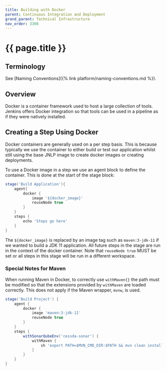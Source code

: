 ```yaml
---
title: Building with Docker
parent: Continuous Integration and Deployment
grand_parent: Technical Infrastructure
nav_order: 3308
---
```


# {{ page.title }}

## Terminology

See [Naming Conventions]({% link platform/naming-conventions.md %}).

## Overview

Docker is a container framework used to host a large collection of tools.
Jenkins offers Docker integration so that tools can be used in a pipeline as if they were natively installed.

## Creating a Step Using Docker

Docker containers are generally used on a per step basis. This is because typically we use the container to either build
or test our application whilst still using the base JNLP image to create docker images or creating deployments.

To use a Docker image in a step we use an agent block to define the container.
This is done at the start of the stage block:

```groovy
stage('Build Application'){
    agent{
        docker {
            image '${docker_image}'
            reuseNode true
        }
    }
    steps {
        echo 'Steps go here'
    }
}
```

The `${docker_image}` is replaced by an image tag such as `maven:3-jdk-11` if we wanted to build a JDK 11 application.
All future steps in the stage are run in the context of the docker container.
Note that `reuseNode true` MUST be set or all steps in this stage will be run in a different workspace.

### Special Notes for Maven

When running Maven in Docker, to correctly use `withMaven{}` the path must be modified so that the
extensions provided by `withMaven` are loaded correctly. This does not apply if the Maven wrapper, `mvnw`, is used.

```groovy
stage('Build Project') {
    agent {
        docker {
            image 'maven:3-jdk-11'
            reuseNode true
        }
    }
    steps {
        withSonarQubeEnv('cessda-sonar') {
            withMaven {
                sh 'export PATH=$MVN_CMD_DIR:$PATH && mvn clean install'
            }
        }
    }
}
```
